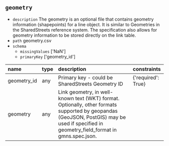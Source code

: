 ## `geometry`
  - `description` The geometry is an optional file that contains geometry information (shapepoints) for a line object. It is similar to Geometries in the SharedStreets reference system. The specification also allows for geometry information to be stored directly on the link table.
  - `path` geometry.csv
  - `schema`
      - `missingValues` ['NaN']
    - `primaryKey` ['geometry_id']

  | name        | type   | description                                                                                                                                                                               | constraints        |
|:------------|:-------|:------------------------------------------------------------------------------------------------------------------------------------------------------------------------------------------|:-------------------|
| geometry_id | any    | Primary key - could be SharedStreets Geometry ID                                                                                                                                          | {'required': True} |
| geometry    | any    | Link geometry, in well-known text (WKT) format.  Optionally, other formats supported by geopandas (GeoJSON, PostGIS) may be used if specified in geometry_field_format in gmns.spec.json. |                    |